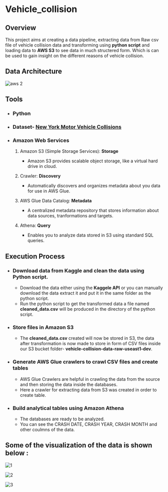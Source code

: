 # Vehicle_collision

## Overview

This project aims at creating a data pipeline, extracting data from Raw csv file of vehicle collision data and transforming using **python script** and loading data to **AWS S3** to see data in much structered form. Which is can be used to gain insight on the different reasons of vehicle collision.

## Data Architecture

![aws 2](https://github.com/MohammmadAnas/Vehicle_collision/assets/127856326/168094fe-3906-4ae5-bc72-12c0f4bca0f5)


## Tools 

- ### Python
            
   
- ### Dataset- [New York Motor Vehicle Collisions](https://www.kaggle.com/datasets/ishmaelkiptoo/motor-vehicle-collisions)

- ### Amazon Web Services

     1. Amazon S3 (Simple Storage Services): **Storage**
        - Amazon S3 provides scalable object storage, like a virtual hard drive in cloud.
                   
     2. Crawler: **Discovery**
        - Automatically discovers and organizes metadata about you data for use in AWS Glue.
          
     3. AWS Glue Data Catalog: **Metadata**
        - A centralized metadata repository that stores information about data sources, tranformations and targets.
          
     4. Athena: **Query**
        - Enables you to analyze data stored in S3 using standard SQL queries.

## Execution Process

 + ### Download data from Kaggle and clean the data using Python script.
    
    - Download the data either using the **Kaggele API** or you can manually download the data extract it and put it in the same folder as the python script.
    - Run the python script to get the transformed data a file named **cleaned_data.csv** will be produced in the directory of the python script.
      
+ ### Store files in Amazon S3
  
    - The **cleaned_data.csv** created will now be stored in S3, the data after transformation is now made to store in form of CSV files inside our S3 bucket folder- **vehicle-collision-data-raw-useast1-dev**.
          
+ ### Generate AWS Glue crawlers to crawl CSV files and create tables
  
    - AWS Glue Crawlers are helpful in crawling the data from the source and then storing the data inside the databases.
    - Here a crawler for extracting data from S3 was created in order to create table.
      
+ ### Build analytical tables using Amazon Athena
  
    - The databases are ready to be analyzed.
    - You can see the CRASH DATE, CRASH YEAR, CRASH MONTH and other coulmns of the data.
  
## Some of the visualization of the data is shown below :

![1](https://github.com/MohammmadAnas/Vehicle_collision/assets/127856326/f9eedea8-5d17-4945-a593-503824e8b2f5)

![2](https://github.com/MohammmadAnas/Vehicle_collision/assets/127856326/b82cd723-c91c-4ae9-9b95-2fa7bf35d190)

![3](https://github.com/MohammmadAnas/Vehicle_collision/assets/127856326/b2cd49f7-fdd8-4623-8977-86a76d1ace6a)


      
